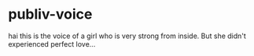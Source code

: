 # publiv-voice
hai this is the voice of a girl who is very strong from inside.
But she didn't experienced perfect love...

